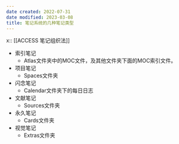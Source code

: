 ```yaml
---
date created: 2022-07-31
date modified: 2023-03-08
title: 笔记系统的几种笔记类型
---
```


x:: [[ACCESS 笔记组织法]]

- 索引笔记
	- Atlas文件夹中的MOC文件，及其他文件夹下面的MOC索引文件。
- 项目笔记
	- Spaces文件夹
- 闪念笔记
	- Calendar文件夹下的每日日志
- 文献笔记
	- Sources文件夹
- 永久笔记
	- Cards文件夹
- 视觉笔记
	- Extras文件夹
